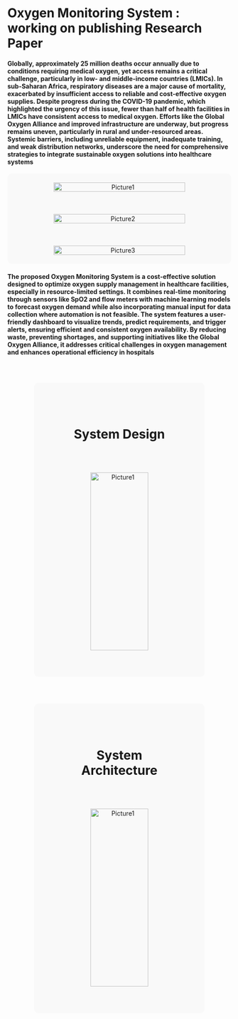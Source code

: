 # Oxygen Monitoring System : working on publishing Research Paper


#### Globally, approximately 25 million deaths occur annually due to conditions requiring medical oxygen, yet access remains a critical challenge, particularly in low- and middle-income countries (LMICs). In sub-Saharan Africa, respiratory diseases are a major cause of mortality, exacerbated by insufficient access to reliable and cost-effective oxygen supplies. Despite progress during the COVID-19 pandemic, which highlighted the urgency of this issue, fewer than half of health facilities in LMICs have consistent access to medical oxygen. Efforts like the Global Oxygen Alliance and improved infrastructure are underway, but progress remains uneven, particularly in rural and under-resourced areas. Systemic barriers, including unreliable equipment, inadequate training, and weak distribution networks, underscore the need for comprehensive strategies to integrate sustainable oxygen solutions into healthcare systems


<div align="center" style="
  display: flex;
  flex-direction: column;
  gap: 50px; /* Adjust for smaller gaps */
  align-items: center; /* Center aligns images horizontally */
  padding: 20px; /* Adds padding around the container */
  background-color: #f9f9f9; /* Light gray background */
  border-radius: 10px; /* Rounded corners */
">
  <img style="width:80%; max-width: 600px;" src="https://github.com/user-attachments/assets/16c8274f-5153-4cba-9f1c-2e74e46f3c15" alt="Picture1">
  <img style="width:80%; max-width: 600px;" src="https://github.com/user-attachments/assets/cd480333-ef15-43bd-8217-6be3314b580c" alt="Picture2">
  <img style="width:80%; max-width: 600px;" src="https://github.com/user-attachments/assets/d905b14d-83c5-41c3-9fac-5244f5bc281e" alt="Picture3">
</div>


<h4>
  The proposed Oxygen Monitoring System is a cost-effective solution designed to optimize oxygen supply management in healthcare facilities, especially in resource-limited settings. It combines real-time monitoring through sensors like SpO2 and flow meters with machine learning models to forecast oxygen demand while also incorporating manual input for data collection where automation is not feasible. The system features a user-friendly dashboard to visualize trends, predict requirements, and trigger alerts, ensuring efficient and consistent oxygen availability. By reducing waste, preventing shortages, and supporting initiatives like the Global Oxygen Alliance, it addresses critical challenges in oxygen management and enhances operational efficiency in hospitals
</h3>

<div align="center" style="
  display: flex;
  flex-direction: column;
  gap: 50px; /* Adjust for smaller gaps */
  align-items: center; /* Center aligns images horizontally */
  padding: 60px; /* Adds padding around the container */
  background-color: #f9f9f9; /* Light gray background */
  border-radius: 10px; /* Rounded corners */
  margin:60px;
  ">
  <h1>System Design</h1>
  <img style="width:70%; height:400px; max-width: 600px;" src="https://github.com/user-attachments/assets/02387e3b-e7b0-43b7-aec3-566613ed5154" alt="Picture1">
</div>

<div align="center" style="
  display: flex;
  flex-direction: column;
  gap: 50px; /* Adjust for smaller gaps */
  align-items: center; /* Center aligns images horizontally */
  padding: 60px; /* Adds padding around the container */
  background-color: #f9f9f9; /* Light gray background */
  border-radius: 10px; /* Rounded corners */
  margin:60px;
  ">
  <h1>System Architecture</h1>
  <img style="width:70%; height:400px; max-width: 600px;" src="https://github.com/user-attachments/assets/ad5ddc23-cb21-4671-bd00-0047ef1539b4" alt="Picture1">
</div>

